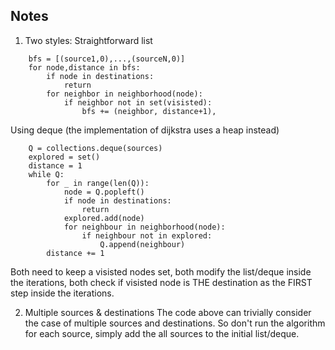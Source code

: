 ## Notes 
1. Two styles: 
Straightforward list
```
    bfs = [(source1,0),...,(sourceN,0)]
    for node,distance in bfs:
        if node in destinations: 
            return
        for neighbor in neighborhood(node): 
            if neighbor not in set(visisted):
                bfs += (neighbor, distance+1), 
```
Using deque (the implementation of dijkstra uses a heap instead)
```
    Q = collections.deque(sources)
    explored = set()
    distance = 1
    while Q: 
        for _ in range(len(Q)):
            node = Q.popleft()
            if node in destinations: 
                return
            explored.add(node)
            for neighbour in neighborhood(node):
                if neighbour not in explored:
                    Q.append(neighbour)
        distance += 1
```
Both need to keep a visisted nodes set, both modify the list/deque inside the iterations, both check if visisted node is THE destination as the FIRST step inside the iterations. 

2. Multiple sources & destinations 
The code above can trivially consider the case of multiple sources and destinations. So don't run the algorithm for each source, simply add the all sources to the initial list/deque.
